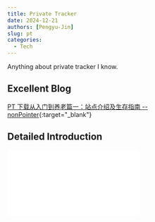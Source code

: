 ```yaml
---
title: Private Tracker
date: 2024-12-21
authors: [Pengyu-Jin]
slug: pt
categories:
  - Tech
---
```


Anything about private tracker I know.
<!-- more -->

## Excellent Blog

[PT 下载从入门到养老篇一：站点介绍及生存指南 -- nonPointer](https://iecho.cc/2019/01/09/PT-%E4%B8%8B%E8%BD%BD%E4%BB%8E%E5%85%A5%E9%97%A8%E5%88%B0%E5%85%BB%E8%80%81/){:target="_blank"}

## Detailed Introduction


<object data="../pdf_collection/从零开始玩PT_V1.0.pdf" type="application/pdf" width="100%" height="800">
    <embed src="../pdf_collection/从零开始玩PT_V1.0.pdf" type="application/pdf" />
</object>

